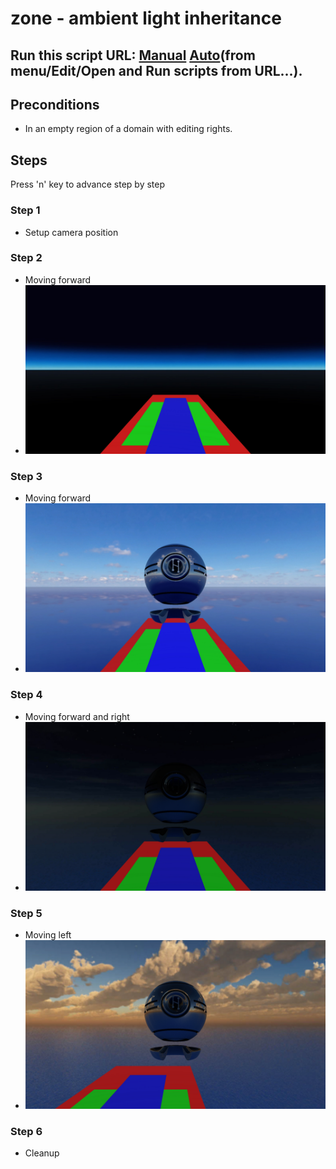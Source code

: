# zone - ambient light inheritance
## Run this script URL: [Manual](./test.js?raw=true)   [Auto](./testAuto.js?raw=true)(from menu/Edit/Open and Run scripts from URL...).

## Preconditions
- In an empty region of a domain with editing rights.

## Steps
Press 'n' key to advance step by step

### Step 1
- Setup camera position
### Step 2
- Moving forward
- ![](./ExpectedImage_00000.png)
### Step 3
- Moving forward
- ![](./ExpectedImage_00001.png)
### Step 4
- Moving forward and right
- ![](./ExpectedImage_00002.png)
### Step 5
- Moving left
- ![](./ExpectedImage_00003.png)
### Step 6
- Cleanup
